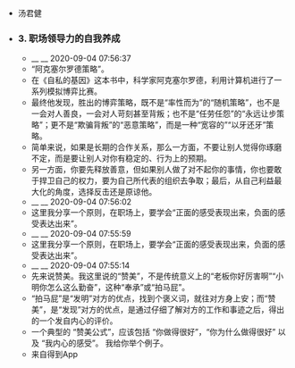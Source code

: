 - 汤君健
- ### 3. 职场领导力的自我养成
    - __ __ 2020-09-04 07:56:37
    - “阿克塞尔罗德策略”。
    - 在《自私的基因》这本书中，科学家阿克塞尔罗德，利用计算机进行了一系列模拟博弈比赛。
    - 最终他发现，胜出的博弈策略，既不是“率性而为”的“随机策略”，也不是一会对人善良，一会对人苛刻甚至背叛；也不是“任劳任怨”的“永远让步策略”；更不是“欺骗背叛”的“恶意策略”，而是一种“宽容的”“以牙还牙”策略。
    - 简单来说，如果是长期的合作关系，那么一方面，不要让别人觉得你琢磨不定，而是要让别人对你有稳定的、行为上的预期。
    - 另一方面，你要先释放善意，但如果别人做了对不起你的事情，你也要敢于捍卫自己的权力，要为自己所代表的组织去争取；最后，从自己利益最大化的角度，选择反击还是原谅他。
    - __ __ 2020-09-04 07:56:02
    - 这里我分享一个原则，在职场上，要学会“正面的感受表现出来，负面的感受表达出来”。
    - __ __ 2020-09-04 07:55:59
    - 这里我分享一个原则，在职场上，要学会“正面的感受表现出来，负面的感受表达出来”。
    - __ __ 2020-09-04 07:55:14
    - 先来说赞美。我这里说的“赞美”，不是传统意义上的“老板你好厉害啊”“小明你怎么这么勤奋”，这种“奉承”或“拍马屁”。
    - “拍马屁”是“发明”对方的优点，找到个褒义词，就往对方身上安；而“赞美”，是“发现”对方的优点，是通过仔细了解对方的工作和事迹之后，得出的一个发自内心的评价。
    - 一个典型的 “赞美公式”，应该包括 “你做得很好”，“你为什么做得很好” 以及 “我内心的感受”。 我给你举个例子。
    - 来自得到App
